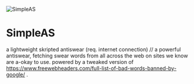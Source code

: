 ![SimpleAS](https://github.com/RandomCrapStudios/SimpleAS/blob/master/SimpleAS----------.png)
# SimpleAS
a lightweight skripted antiswear (req. internet connection) // a powerful antiswear, fetching swear words from all across the web on sites we know are a-okay to use.
powered by a tweaked version of https://www.freewebheaders.com/full-list-of-bad-words-banned-by-google/ .
